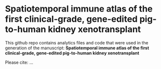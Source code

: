 # Spatiotemporal immune atlas of the first clinical-grade, gene-edited pig-to-human kidney xenotransplant

This github repo contains analytics files and code that were used in the generation of the manuscript: **Spatiotemporal immune atlas of the first clinical-grade, gene-edited pig-to-human kidney xenotransplant**

Please cite: ...
